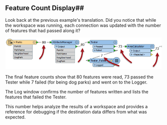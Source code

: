 ## Feature Count Display##
Look back at the previous example's translation. Did you notice that while the workspace was running, each connection was updated with the number of features that had passed along it?

![](./Images/Img2.027.TransformerCounts.png)


The final feature counts show that 80 features were read, 73 passed the Tester while 7 failed (for being dog parks) and went on to the Logger.

The Log window confirms the number of features written and lists the features that failed the Tester.

This number helps analyze the results of a workspace and provides a reference for debugging if the destination data differs from what was expected.

